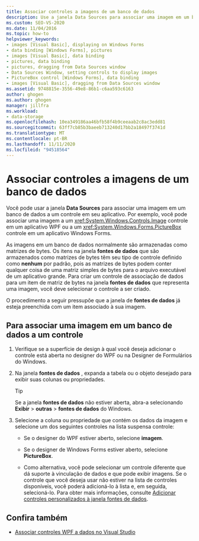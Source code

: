 ```yaml
---
title: Associar controles a imagens de um banco de dados
description: Use a janela Data Sources para associar uma imagem em um banco de dados a um controle em seu aplicativo do Visual Studio.
ms.custom: SEO-VS-2020
ms.date: 11/04/2016
ms.topic: how-to
helpviewer_keywords:
- images [Visual Basic], displaying on Windows Forms
- data binding [Windows Forms], pictures
- images [Visual Basic], data binding
- pictures, data binding
- pictures, dragging from Data Sources window
- Data Sources Window, setting controls to display images
- PictureBox control [Windows Forms], data binding
- images [Visual Basic], dragging from Data Sources window
ms.assetid: 9748815e-3556-49e8-86b1-c6aa593c6163
author: ghogen
ms.author: ghogen
manager: jillfra
ms.workload:
- data-storage
ms.openlocfilehash: 10ea349186aa46bfb58f4b9ceeaab2c8ac3edd81
ms.sourcegitcommit: 63ff7cb85b3baeeb713240d17bb2a18497f3741d
ms.translationtype: MT
ms.contentlocale: pt-BR
ms.lasthandoff: 11/11/2020
ms.locfileid: "94518564"
---
```

# <a name="bind-controls-to-pictures-from-a-database"></a>Associar controles a imagens de um banco de dados

Você pode usar a janela **Data Sources** para associar uma imagem em um banco de dados a um controle em seu aplicativo. Por exemplo, você pode associar uma imagem a um <xref:System.Windows.Controls.Image> controle em um aplicativo WPF ou a um <xref:System.Windows.Forms.PictureBox> controle em um aplicativo Windows Forms.

As imagens em um banco de dados normalmente são armazenadas como matrizes de bytes. Os itens na janela **fontes de dados** que são armazenados como matrizes de bytes têm seu tipo de controle definido como **nenhum** por padrão, pois as matrizes de bytes podem conter qualquer coisa de uma matriz simples de bytes para o arquivo executável de um aplicativo grande. Para criar um controle de associação de dados para um item de matriz de bytes na janela **fontes de dados** que representa uma imagem, você deve selecionar o controle a ser criado.

O procedimento a seguir pressupõe que a janela de **fontes de dados** já esteja preenchida com um item associado à sua imagem.

## <a name="to-bind-a-picture-in-a-database-to-a-control"></a>Para associar uma imagem em um banco de dados a um controle

1. Verifique se a superfície de design à qual você deseja adicionar o controle está aberta no designer do WPF ou na Designer de Formulários do Windows.

2. Na janela **fontes de dados** , expanda a tabela ou o objeto desejado para exibir suas colunas ou propriedades.

   > [!TIP]
   > Se a janela **fontes de dados** não estiver aberta, abra-a selecionando **Exibir**  >  **outras**  >  **fontes de dados** do Windows.

3. Selecione a coluna ou propriedade que contém os dados da imagem e selecione um dos seguintes controles na lista suspensa controle:

    - Se o designer do WPF estiver aberto, selecione **imagem**.

    - Se o designer de Windows Forms estiver aberto, selecione **PictureBox**.

    - Como alternativa, você pode selecionar um controle diferente que dá suporte à vinculação de dados e que pode exibir imagens. Se o controle que você deseja usar não estiver na lista de controles disponíveis, você poderá adicioná-lo à lista e, em seguida, selecioná-lo. Para obter mais informações, consulte [Adicionar controles personalizados à janela fontes de dados](../data-tools/add-custom-controls-to-the-data-sources-window.md).

## <a name="see-also"></a>Confira também

- [Associar controles WPF a dados no Visual Studio](../data-tools/bind-wpf-controls-to-data-in-visual-studio.md)
